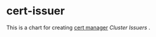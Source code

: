 # cert-issuer

This is a chart for creating [cert manager](https://github.com/jetstack/cert-manager) _Cluster Issuers_ .
